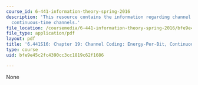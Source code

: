 ```yaml
---
course_id: 6-441-information-theory-spring-2016
description: 'This resource contains the information regarding channel coding: Energy-per-bit,
  continuous-time channels.'
file_location: /coursemedia/6-441-information-theory-spring-2016/bfe9e45c2fc4390cc3cc1819c62f1686_MIT6_441S16_chapter_19.pdf
file_type: application/pdf
layout: pdf
title: '6.441S16: Chapter 19: Channel Coding: Energy-Per-Bit, Continuous-Time Channels'
type: course
uid: bfe9e45c2fc4390cc3cc1819c62f1686

---
```

None